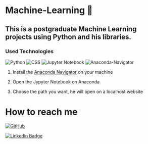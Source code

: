 # Machine-Learning 🤖 

## This is a postgraduate Machine Learning projects using Python and his libraries.

### Used Technologies

![Python](https://img.shields.io/badge/python-346fa0?style=for-the-badge&logo=python&logoColor=f7d54e)
![CSS](https://img.shields.io/badge/CSS-1572B6?style=for-the-badge&logo=css3&logoColor=white)
![Jupyter Notebook](https://img.shields.io/badge/jupyter%20notebook-5a5c5f?style=for-the-badge&logo=jupyter&logoColor=d77c39)
![Anaconda-Navigator](https://img.shields.io/badge/anaconda--navigator-414042?style=for-the-badge&logo=anaconda&logoColor=44b049)

1) Install the [Anaconda Navigator](https://www.anaconda.com/products/distribution) on your machine

2) Open the Jypyter Notebook on Anaconda

3) Choose the path you want, he will open on a localhost website

# How to reach me

[![GitHub](<img style="border-radius: 50%;" src="https://avatars.githubusercontent.com/u/61093338?v=4" width="100px;" alt=""/>)](https://github.com/VictorLuizFerreira)

[![Linkedin Badge](https://img.shields.io/badge/-LinkedIn-blue?style=flat-square&logo=Linkedin&logoColor=white&link=https://www.linkedin.com/in/victor-luiz-ferreira-501637195/)](https://www.linkedin.com/in/victor-luiz-ferreira-501637195/)
